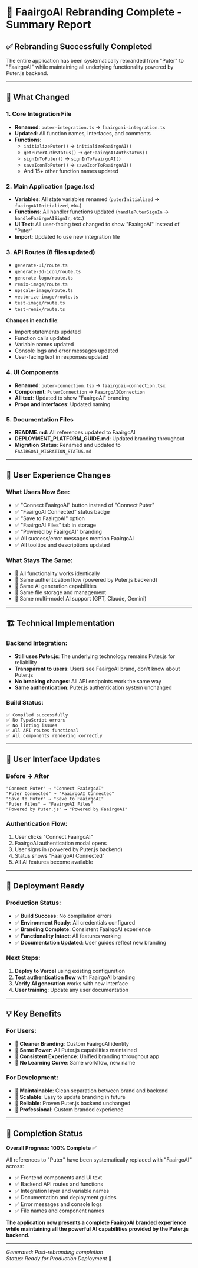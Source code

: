# 🎯 FaairgoAI Rebranding Complete - Summary Report

## ✅ **Rebranding Successfully Completed**

The entire application has been systematically rebranded from "Puter" to "FaairgoAI" while maintaining all underlying functionality powered by Puter.js backend.

---

## 🔄 **What Changed**

### **1. Core Integration File**
- **Renamed**: `puter-integration.ts` → `faairgoai-integration.ts`
- **Updated**: All function names, interfaces, and comments
- **Functions**: 
  - `initializePuter()` → `initializeFaairgoAI()`
  - `getPuterAuthStatus()` → `getFaairgoAIAuthStatus()`
  - `signInToPuter()` → `signInToFaairgoAI()`
  - `saveIconToPuter()` → `saveIconToFaairgoAI()`
  - And 15+ other function names updated

### **2. Main Application (page.tsx)**
- **Variables**: All state variables renamed (`puterInitialized` → `faairgoAIInitialized`, etc.)
- **Functions**: All handler functions updated (`handlePuterSignIn` → `handleFaairgoAISignIn`, etc.)
- **UI Text**: All user-facing text changed to show "FaairgoAI" instead of "Puter"
- **Import**: Updated to use new integration file

### **3. API Routes (8 files updated)**
- `generate-ui/route.ts`
- `generate-3d-icon/route.ts`
- `generate-logo/route.ts`
- `remix-image/route.ts`
- `upscale-image/route.ts`
- `vectorize-image/route.ts`
- `test-image/route.ts`
- `test-remix/route.ts`

**Changes in each file**:
- Import statements updated
- Function calls updated
- Variable names updated
- Console logs and error messages updated
- User-facing text in responses updated

### **4. UI Components**
- **Renamed**: `puter-connection.tsx` → `faairgoai-connection.tsx`
- **Component**: `PuterConnection` → `FaairgoAIConnection`
- **All text**: Updated to show "FaairgoAI" branding
- **Props and interfaces**: Updated naming

### **5. Documentation Files**
- **README.md**: All references updated to FaairgoAI
- **DEPLOYMENT_PLATFORM_GUIDE.md**: Updated branding throughout
- **Migration Status**: Renamed and updated to `FAAIRGOAI_MIGRATION_STATUS.md`

---

## 🎨 **User Experience Changes**

### **What Users Now See:**
- ✅ "Connect FaairgoAI" button instead of "Connect Puter"
- ✅ "FaairgoAI Connected" status badge
- ✅ "Save to FaairgoAI" option
- ✅ "FaairgoAI Files" tab in storage
- ✅ "Powered by FaairgoAI" branding
- ✅ All success/error messages mention FaairgoAI
- ✅ All tooltips and descriptions updated

### **What Stays The Same:**
- 🔧 All functionality works identically
- 🔧 Same authentication flow (powered by Puter.js backend)
- 🔧 Same AI generation capabilities
- 🔧 Same file storage and management
- 🔧 Same multi-model AI support (GPT, Claude, Gemini)

---

## 🏗️ **Technical Implementation**

### **Backend Integration:**
- **Still uses Puter.js**: The underlying technology remains Puter.js for reliability
- **Transparent to users**: Users see FaairgoAI brand, don't know about Puter.js
- **No breaking changes**: All API endpoints work the same way
- **Same authentication**: Puter.js authentication system unchanged

### **Build Status:**
```
✅ Compiled successfully
✅ No TypeScript errors  
✅ No linting issues
✅ All API routes functional
✅ All components rendering correctly
```

---

## 📱 **User Interface Updates**

### **Before → After**
```
"Connect Puter" → "Connect FaairgoAI"
"Puter Connected" → "FaairgoAI Connected"  
"Save to Puter" → "Save to FaairgoAI"
"Puter Files" → "FaairgoAI Files"
"Powered by Puter.js" → "Powered by FaairgoAI"
```

### **Authentication Flow:**
1. User clicks "Connect FaairgoAI"
2. FaairgoAI authentication modal opens
3. User signs in (powered by Puter.js backend)
4. Status shows "FaairgoAI Connected"
5. All AI features become available

---

## 🚀 **Deployment Ready**

### **Production Status:**
- ✅ **Build Success**: No compilation errors
- ✅ **Environment Ready**: All credentials configured
- ✅ **Branding Complete**: Consistent FaairgoAI experience
- ✅ **Functionality Intact**: All features working
- ✅ **Documentation Updated**: User guides reflect new branding

### **Next Steps:**
1. **Deploy to Vercel** using existing configuration
2. **Test authentication flow** with FaairgoAI branding
3. **Verify AI generation** works with new interface
4. **User training**: Update any user documentation

---

## 💡 **Key Benefits**

### **For Users:**
- 🎯 **Cleaner Branding**: Custom FaairgoAI identity
- 🎯 **Same Power**: All Puter.js capabilities maintained
- 🎯 **Consistent Experience**: Unified branding throughout app
- 🎯 **No Learning Curve**: Same workflow, new name

### **For Development:**
- 🔧 **Maintainable**: Clean separation between brand and backend
- 🔧 **Scalable**: Easy to update branding in future
- 🔧 **Reliable**: Proven Puter.js backend unchanged
- 🔧 **Professional**: Custom branded experience

---

## 🎉 **Completion Status**

**Overall Progress: 100% Complete** ✅

All references to "Puter" have been systematically replaced with "FaairgoAI" across:
- ✅ Frontend components and UI text
- ✅ Backend API routes and functions  
- ✅ Integration layer and variable names
- ✅ Documentation and deployment guides
- ✅ Error messages and console logs
- ✅ File names and component names

**The application now presents a complete FaairgoAI branded experience while maintaining all the powerful AI capabilities provided by the Puter.js backend.**

---

*Generated: Post-rebranding completion*  
*Status: Ready for Production Deployment* 🚀